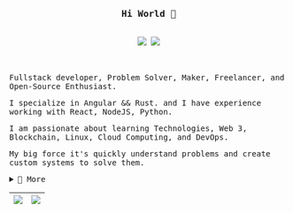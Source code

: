 <!--
**cyrilferte/cyrilferte** is a ✨ _special_ ✨ repository because its `README.md` (this file) appears on your GitHub profile.
-->

<samp>
  <h3 align="center">Hi World 👋</h3>
  <div align="center">
    <br>
    <a href="https://www.linkedin.com/in/cferte"><img src="https://img.shields.io/badge/LinkedIn-0077B5?style=for-the-badge&logo=linkedin&logoColor=white" /></a>
    <a href="mailto:cyril@fertec.fr"><img src="https://img.shields.io/badge/Gmail-D14836?style=for-the-badge&logo=gmail&logoColor=white" /></a>
    <br />
    <br />    
  </div>
</samp>
<br/>
<samp>
  <p>Fullstack developer, Problem Solver, Maker, Freelancer, and Open-Source Enthusiast.</p>
  <p>I specialize in Angular && Rust. and I have experience working with React, NodeJS, Python.</p>
  <p>I am passionate about learning Technologies, Web 3, Blockchain, Linux, Cloud Computing, and DevOps.</p>
  <p>My big force it's quickly understand problems and create custom systems to solve them.
</samp>

<samp>
  <details>
    <summary>🚀 More</summary>
    <br />
    <p>🔭 in 2023 i will lunch lot of small projects check my github profil </p>
    <p>🌱 I’m currently learning:
      <ul>
        <li>Solana - buildspace (https://buildspace.so/p/solana-core) </li>
      </ul>
    </p>
    <p>👯 I’m looking to collaborate on
      <ul>
        <li>Usefull Blockchain Projects</li>
      </ul>
    </p>
    
  </details>
</samp>

<img src="https://github-readme-stats.vercel.app/api?username=cyrilferte&&show_icons=true&count_private=true&theme=dracula">|<img src="https://github-readme-streak-stats.herokuapp.com/?user=kori2000&theme=dracula"/>
|---|---|
